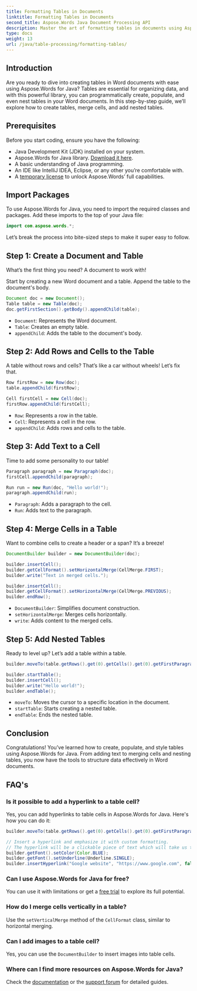 ```yaml
---
title: Formatting Tables in Documents
linktitle: Formatting Tables in Documents
second_title: Aspose.Words Java Document Processing API
description: Master the art of formatting tables in documents using Aspose.Words for Java. Explore step-by-step guidance and source code examples for precise table formatting.
type: docs
weight: 13
url: /java/table-processing/formatting-tables/
---
```

## Introduction

Are you ready to dive into creating tables in Word documents with ease using Aspose.Words for Java? Tables are essential for organizing data, and with this powerful library, you can programmatically create, populate, and even nest tables in your Word documents. In this step-by-step guide, we’ll explore how to create tables, merge cells, and add nested tables.

## Prerequisites

Before you start coding, ensure you have the following:

- Java Development Kit (JDK) installed on your system.
- Aspose.Words for Java library. [Download it here](https://releases.aspose.com/words/java/).
- A basic understanding of Java programming.
- An IDE like IntelliJ IDEA, Eclipse, or any other you’re comfortable with.
- A [temporary license](https://purchase.aspose.com/temporary-license/) to unlock Aspose.Words’ full capabilities.

## Import Packages

To use Aspose.Words for Java, you need to import the required classes and packages. Add these imports to the top of your Java file:

```java
import com.aspose.words.*;
```

Let’s break the process into bite-sized steps to make it super easy to follow.

## Step 1: Create a Document and Table

What’s the first thing you need? A document to work with!

Start by creating a new Word document and a table. Append the table to the document's body.

```java
Document doc = new Document();
Table table = new Table(doc);
doc.getFirstSection().getBody().appendChild(table);
```

- `Document`: Represents the Word document.
- `Table`: Creates an empty table.
- `appendChild`: Adds the table to the document's body.

## Step 2: Add Rows and Cells to the Table

A table without rows and cells? That’s like a car without wheels! Let’s fix that.

```java
Row firstRow = new Row(doc);
table.appendChild(firstRow);

Cell firstCell = new Cell(doc);
firstRow.appendChild(firstCell);
```

- `Row`: Represents a row in the table.
- `Cell`: Represents a cell in the row.
- `appendChild`: Adds rows and cells to the table.

## Step 3: Add Text to a Cell

Time to add some personality to our table!

```java
Paragraph paragraph = new Paragraph(doc);
firstCell.appendChild(paragraph);

Run run = new Run(doc, "Hello world!");
paragraph.appendChild(run);
```

- `Paragraph`: Adds a paragraph to the cell.
- `Run`: Adds text to the paragraph.

## Step 4: Merge Cells in a Table

Want to combine cells to create a header or a span? It’s a breeze!

```java
DocumentBuilder builder = new DocumentBuilder(doc);

builder.insertCell();
builder.getCellFormat().setHorizontalMerge(CellMerge.FIRST);
builder.write("Text in merged cells.");

builder.insertCell();
builder.getCellFormat().setHorizontalMerge(CellMerge.PREVIOUS);
builder.endRow();
```

- `DocumentBuilder`: Simplifies document construction.
- `setHorizontalMerge`: Merges cells horizontally.
- `write`: Adds content to the merged cells.

## Step 5: Add Nested Tables

Ready to level up? Let’s add a table within a table.

```java
builder.moveTo(table.getRows().get(0).getCells().get(0).getFirstParagraph());

builder.startTable();
builder.insertCell();
builder.write("Hello world!");
builder.endTable();
```

- `moveTo`: Moves the cursor to a specific location in the document.
- `startTable`: Starts creating a nested table.
- `endTable`: Ends the nested table.

## Conclusion

Congratulations! You’ve learned how to create, populate, and style tables using Aspose.Words for Java. From adding text to merging cells and nesting tables, you now have the tools to structure data effectively in Word documents.

## FAQ's

### Is it possible to add a hyperlink to a table cell?

Yes, you can add hyperlinks to table cells in Aspose.Words for Java. Here's how you can do it:

```java
builder.moveTo(table.getRows().get(0).getCells().get(0).getFirstParagraph());

// Insert a hyperlink and emphasize it with custom formatting.
// The hyperlink will be a clickable piece of text which will take us to the location specified in the URL.
builder.getFont().setColor(Color.BLUE);
builder.getFont().setUnderline(Underline.SINGLE);
builder.insertHyperlink("Google website", "https://www.google.com", false);
```

### Can I use Aspose.Words for Java for free?  
You can use it with limitations or get a [free trial](https://releases.aspose.com/) to explore its full potential.

### How do I merge cells vertically in a table?  
Use the `setVerticalMerge` method of the `CellFormat` class, similar to horizontal merging.

### Can I add images to a table cell?  
Yes, you can use the `DocumentBuilder` to insert images into table cells.

### Where can I find more resources on Aspose.Words for Java?  
Check the [documentation](https://reference.aspose.com/words/java/) or the [support forum](https://forum.aspose.com/c/words/8/) for detailed guides.
